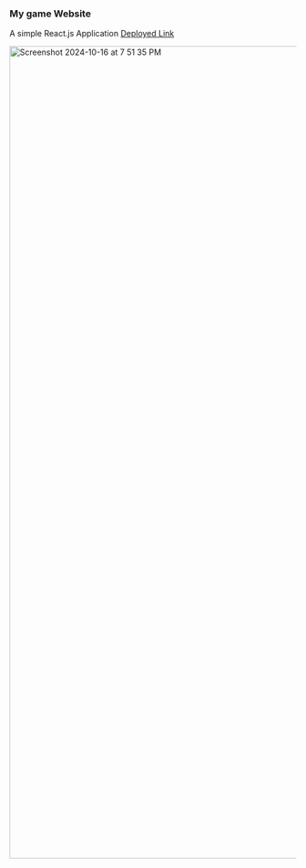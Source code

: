 ### My game Website
A simple React.js Application [Deployed Link](https://gamify05.netlify.app/)


<img width="1424" alt="Screenshot 2024-10-16 at 7 51 35 PM" src="https://github.com/user-attachments/assets/f6eb68a2-416a-483c-893f-134bc08fc302">
